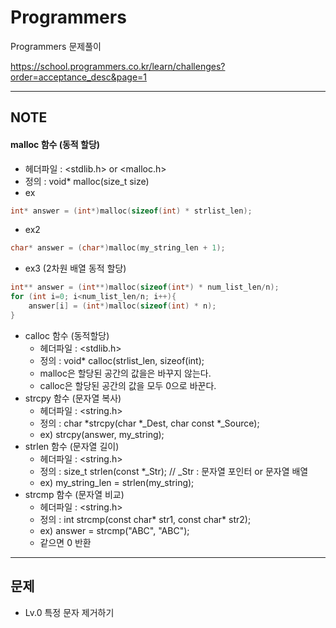 # Programmers

Programmers 문제풀이

https://school.programmers.co.kr/learn/challenges?order=acceptance_desc&page=1

------

## NOTE

#### malloc 함수 (동적 할당)

- 헤더파일 : <stdlib.h> or <malloc.h>
- 정의 : void* malloc(size_t size)
- ex

```c
int* answer = (int*)malloc(sizeof(int) * strlist_len);
```

- ex2
```c
char* answer = (char*)malloc(my_string_len + 1);
```

- ex3 (2차원 배열 동적 할당)

```c
int** answer = (int**)malloc(sizeof(int*) * num_list_len/n);
for (int i=0; i<num_list_len/n; i++){
    answer[i] = (int*)malloc(sizeof(int) * n);
}
```

- calloc 함수 (동적할당)
    - 헤더파일 : <stdlib.h>
    - 정의 : void* calloc(strlist_len, sizeof(int);
    - malloc은 할당된 공간의 값을은 바꾸지 않는다.
    - calloc은 할당된 공간의 값을 모두 0으로 바꾼다.
- strcpy 함수 (문자열 복사)
    - 헤더파일 : <string.h>
    - 정의 : char *strcpy(char *_Dest, char const *_Source);
    - ex) strcpy(answer, my_string);
- strlen 함수 (문자열 길이)
    - 헤더파일 : <string.h>
    - 정의 : size_t strlen(const *_Str);       // _Str : 문자열 포인터 or 문자열 배열
    - ex) my_string_len = strlen(my_string);
- strcmp 함수 (문자열 비교) 
    - 헤더파일 : <string.h>
    - 정의 : int strcmp(const char* str1, const char* str2);
    - ex) answer = strcmp("ABC", "ABC");
    - 같으면 0 반환

------

## 문제
- Lv.0 특정 문자 제거하기
